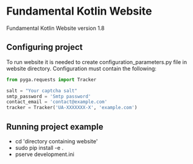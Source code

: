 # Fundamental Kotlin Website
Fundamental Kotlin Website version 1.8

## Configuring project
To run website it is needed to create configuration_parameters.py file in website directory.
Configuration must contain the following:
```python
from pyga.requests import Tracker

salt = "Your captcha salt"
smtp_password = 'Smtp password'
contact_email = 'contact@example.com'
tracker = Tracker('UA-XXXXXXX-X', 'example.com')
```

## Running project example
- cd 'directory containing website'
- sudo pip install -e .
- pserve development.ini